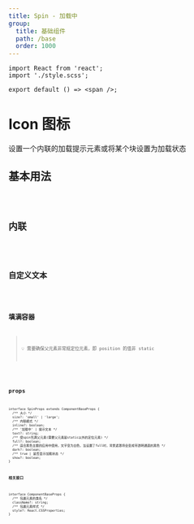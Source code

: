```yaml
---
title: Spin - 加载中
group:
  title: 基础组件
  path: /base
  order: 1000
---
```


<!-- 样式 -->

```tsx | inline
import React from 'react';
import './style.scss';

export default () => <span />;
```

# Icon 图标

设置一个内联的加载提示元素或将某个块设置为加载状态

## 基本用法

<code src="./spin-demo.tsx"/>

## 内联

<code src="./spin-demo2.tsx"/>

## 自定义文本

<code src="./spin-demo-custom-text.tsx"/>

## 填满容器

> 💡 需要确保父元素非常规定位元素，即 position 的值非 static

<code src="./spin-demo-full.tsx"/>

## props

```tsx | pure
interface SpinProps extends ComponentBaseProps {
  /** 大小 */
  size?: 'small' | 'large';
  /** 内联模式 */
  inline?: boolean;
  /** '加载中' | 提示文本 */
  text?: string;
  /** 使spin充满父元素(需要父元素是static以外的定位元素) */
  full?: boolean;
  /** 适合黑色主题的应用中使用，文字变为白色，当设置了full时，背景遮罩将会变成带透明通道的黑色 */
  dark?: boolean;
  /** true | 是否显示加载状态 */
  show?: boolean;
}
```

**相关接口**

```tsx | pure
interface ComponentBaseProps {
  /** 包裹元素的类名 */
  className?: string;
  /** 包裹元素样式 */
  style?: React.CSSProperties;
}
```
